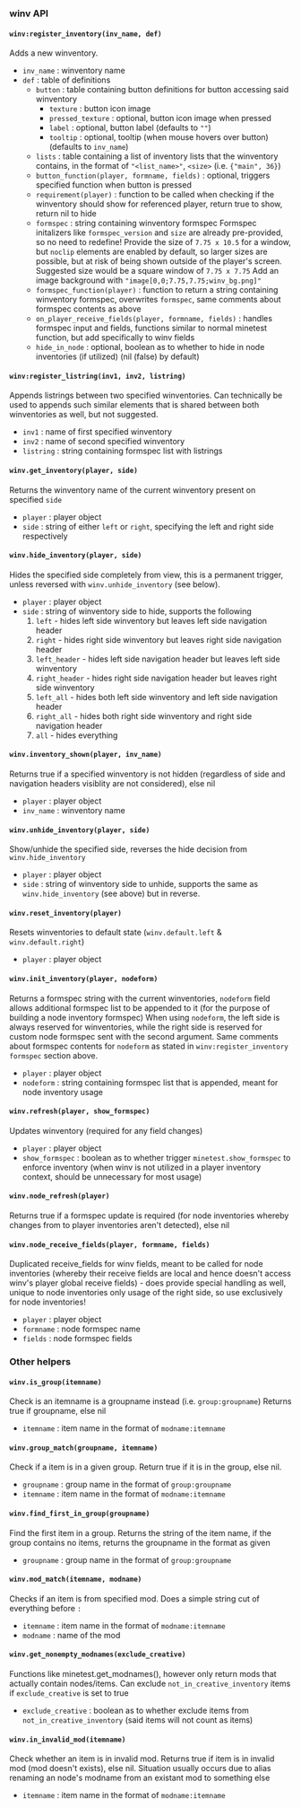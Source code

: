 ### winv API
#### `winv:register_inventory(inv_name, def)`
Adds a new winventory.
- `inv_name` : winventory name
- `def` : table of definitions
    - `button` : table containing button definitions for button accessing said winventory
        - `texture` : button icon image
        - `pressed_texture` : optional, button icon image when pressed
        - `label` : optional, button label (defaults to `""`)
        - `tooltip` : optional, tooltip (when mouse hovers over button) (defaults to `inv_name`)
    - `lists` : table containing a list of inventory lists that the winventory contains, in the format of `"<list_name>"`, `<size>` (i.e. `{"main", 36}`)
    - `button_function(player, formname, fields)` : optional, triggers specified function when button is pressed
    - `requirement(player)` : function to be called when checking if the winventory should show for referenced player, return true to show, return nil to hide
    - `formspec` : string containing winventory formspec
        Formspec initalizers like `formspec_version` and `size` are already pre-provided, so no need to redefine!
        Provide the size of `7.75 x 10.5` for a window, but `noclip` elements are enabled by default, so larger sizes are possible, but at risk of being shown outside of the player's screen. Suggested size would be a square window of `7.75 x 7.75`
        Add an image background with `"image[0,0;7.75,7.75;winv_bg.png]"`
    - `formspec_function(player)` : function to return a string containing winventory formspec, overwrites `formspec`, same comments about formspec contents as above
    - `on_player_receive_fields(player, formname, fields)` : handles formspec input and fields, functions similar to normal minetest function, but add specifically to winv fields
    - `hide_in_node` : optional, boolean as to whether to hide in node inventories (if utilized) (nil (false) by default)

#### `winv:register_listring(inv1, inv2, listring)`
Appends listrings between two specified winventories.
Can technically be used to appends such similar elements that is shared between both winventories as well, but not suggested.
- `inv1` : name of first specified winventory
- `inv2` : name of second specified winventory
- `listring` : string containing formspec list with listrings

#### `winv.get_inventory(player, side)`
Returns the winventory name of the current winventory present on specified `side`
- `player` : player object
- `side` : string of either `left` or `right`, specifying the left and right side respectively

#### `winv.hide_inventory(player, side)`
Hides the specified side completely from view, this is a permanent trigger, unless reversed with `winv.unhide_inventory` (see below).
- `player` : player object
- `side` : string of winventory side to hide, supports the following
    1. `left` - hides left side winventory but leaves left side navigation header
    2. `right` - hides right side winventory but leaves right side navigation header
    3. `left_header` - hides left side navigation header but leaves left side winventory
    4. `right_header` - hides right side navigation header but leaves right side winventory
    5. `left_all` - hides both left side winventory and left side navigation header
    6. `right_all` - hides both right side winventory and right side navigation header
    7. `all` - hides everything

#### `winv.inventory_shown(player, inv_name)`
Returns true if a specified winventory is not hidden (regardless of side and navigation headers visiblity are not considered), else nil
- `player` : player object
- `inv_name` : winventory name

#### `winv.unhide_inventory(player, side)`
Show/unhide the specified side, reverses the hide decision from `winv.hide_inventory`
- `player` : player object
- `side` : string of winventory side to unhide, supports the same as `winv.hide_inventory` (see above) but in reverse.

#### `winv.reset_inventory(player)`
Resets winventories to default state (`winv.default.left` & `winv.default.right`)
- `player` : player object

#### `winv.init_inventory(player, nodeform)`
Returns a formspec string with the current winventories, `nodeform` field allows additional formspec list to be appended to it (for the purpose of building a node inventory formspec)
When using `nodeform`, the left side is always reserved for winventories, while the right side is reserved for custom node formspec sent with the second argument.
Same comments about formspec contents for `nodeform` as stated in `winv:register_inventory` `formspec` section above.
- `player` : player object
- `nodeform` : string containing formspec list that is appended, meant for node inventory usage

#### `winv.refresh(player, show_formspec)`
Updates winventory (required for any field changes)
- `player` : player object
- `show_formspec` : boolean as to whether trigger `minetest.show_formspec` to enforce inventory (when winv is not utilized in a player inventory context, should be unnecessary for most usage)

#### `winv.node_refresh(player)`
Returns true if a formspec update is required (for node inventories whereby changes from to player inventories aren't detected), else nil

#### `winv.node_receive_fields(player, formname, fields)`
Duplicated receive_fields for winv fields, meant to be called for node inventories (whereby their receive fields are local and hence doesn't access winv's player global receive fields) - does provide special handling as well, unique to node inventories only usage of the right side, so use exclusively for node inventories!
- `player` : player object
- `formname` : node formspec name
- `fields` : node formspec fields

### Other helpers
#### `winv.is_group(itemname)`
Check is an itemname is a groupname instead (i.e. `group:groupname`)
Returns true if groupname, else nil
- `itemname` : item name in the format of `modname:itemname`

#### `winv.group_match(groupname, itemname)`
Check if a item is in a given group.
Return true if it is in the group, else nil.
- `groupname` : group name in the format of `group:groupname`
- `itemname` : item name in the format of `modname:itemname`

#### `winv.find_first_in_group(groupname)`
Find the first item in a group.
Returns the string of the item name, if the group contains no items, returns the groupname in the format as given
- `groupname` : group name in the format of `group:groupname`

#### `winv.mod_match(itemname, modname)`
Checks if an item is from specified mod.
Does a simple string cut of everything before `:`
- `itemname` : item name in the format of `modname:itemname`
- `modname` : name of the mod

#### `winv.get_nonempty_modnames(exclude_creative)`
Functions like minetest.get_modnames(), however only return mods that actually contain nodes/items.
Can exclude `not_in_creative_inventory` items if `exclude_creative` is set to true
- `exclude_creative` : boolean as to whether exclude items from `not_in_creative_inventory` (said items will not count as items)

#### `winv.in_invalid_mod(itemname)`
Check whether an item is in invalid mod.
Returns true if item is in invalid mod (mod doesn't exists), else nil.
Situation usually occurs due to alias renaming an node's modname from an existant mod to something else
- `itemname` : item name in the format of `modname:itemname`